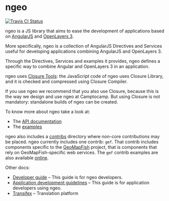 # ngeo

[![Travis CI
Status](https://api.travis-ci.org/camptocamp/ngeo.svg?branch=master)](https://travis-ci.org/camptocamp/ngeo)

ngeo is a JS library that aims to ease the development of applications based on
[AngularJS](https://angularjs.org/) and [OpenLayers 3](http://openlayers.org).

More specifically, ngeo is a collection of AngularJS Directives and Services
useful for developing applications combining AngularJS and OpenLayers 3.

Through the Directives, Services and examples it provides, ngeo defines
a specific way to combine Angular and OpenLayers 3 in an application.

ngeo uses [Closure Tools](https://developers.google.com/closure/): the
JavaScript code of ngeo uses Closure Library, and it is checked and compressed
using Closure Compiler.

If you use ngeo we recommend that you also use Closure, because this is the way
we design and use ngeo at Camptocamp. But using Closure is not mandatory:
standalone builds of ngeo can be created.

To know more about ngeo take a look at:

* The [API documentation](https://camptocamp.github.io/ngeo/master/apidoc/index.html)
* The [examples](https://camptocamp.github.io/ngeo/master/examples)

ngeo also includes a [contribs](contribs) directory where non-core
contributions may be placed. ngeo currently includes one contrib: `gmf`.  That
contrib includes components specific to the
[GeoMapFish](http://geomapfish.org/) project, that is components that rely on
GeoMapFish-specific web services. The `gmf` contrib examples are also available
[online](https://camptocamp.github.io/ngeo/master/examples/contribs/gmf/).

Other docs:

* [Developer guide](docs/developer-guide.md) – This guide is for ngeo
  developers.
* [Application development guidelines](docs/guidelines.md) – This guide is for
  application developers using ngeo.
* [Transifex](https://www.transifex.com/camptocamp/ngeo/) – Translation platform

